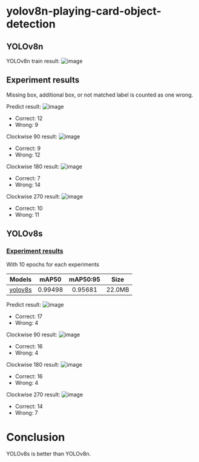 # yolov8n-playing-card-object-detection

## YOLOv8n
YOLOv8n train result:
![image](/runs/detect/train/results.png)

## Experiment results
Missing box, additional box, or not matched label is counted as one wrong.

Predict result:
![image](/images/0.jpg_pred.jpg)
- Correct: 12
- Wrong: 9

Clockwise 90 result:
![image](/images/1.jpg_pred.jpg)
- Correct: 9
- Wrong: 12

Clockwise 180 result:
![image](/images/2.jpg_pred.jpg)
- Correct: 7
- Wrong: 14

Clockwise 270 result:
![image](/images/3.jpg_pred.jpg)
- Correct: 10
- Wrong: 11

## YOLOv8s
### [Experiment results](https://github.com/PD-Mera/Playing-Cards-Detection?tab=readme-ov-file#experiment-results)

With 10 epochs for each experiments

| Models | mAP50 | mAP50:95 | Size |
|:---:|:---:|:---:|:---:|
| [yolov8s](https://drive.google.com/file/d/1AqZnW6dI6flFZvGxAn6A9apDNSviXZ5f/view?usp=share_link) | 0.99498 | 0.95681 | 22.0MB |

Predict result:
![image](/images/0.jpg_s_pred.jpg)
- Correct: 17
- Wrong: 4

Clockwise 90 result:
![image](/images/1.jpg_s_pred.jpg)
- Correct: 16
- Wrong: 4

Clockwise 180 result:
![image](/images/2.jpg_s_pred.jpg)
- Correct: 16
- Wrong: 4

Clockwise 270 result:
![image](/images/3.jpg_s_pred.jpg)
- Correct: 14
- Wrong: 7

# Conclusion
YOLOv8s is better than YOLOv8n.
